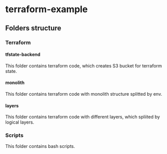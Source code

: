 # terraform-example

## Folders structure
### Terraform
#### tfstate-backend
This folder contains terraform code, which creates S3 bucket for terraform state.

#### monolith
This folder contains terraform code with monolith structure splitted by env.

#### layers
This folder contains terraform code with different layers, which spliited by logical layers.

### Scripts
This folder contains bash scripts.